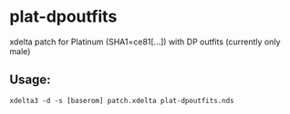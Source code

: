 # plat-dpoutfits

xdelta patch for Platinum (SHA1=ce81[...]) with DP outfits (currently only male)

## Usage:

```xdelta3 -d -s [baserom] patch.xdelta plat-dpoutfits.nds```

